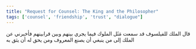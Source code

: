```yaml
---
title: "Request for Counsel: The King and the Philosopher"
tags: ['counsel', 'friendship', 'trust', "dialogue"]
---
```


 قال الملك للفيلسوف قد سمعت مَثَل الملوك فيما يجري بينهم وبين قرابينهم فأخبرني عن الملك إلى من ينبغي أن يصنع المعروف ومن يحق له أن يثق به

